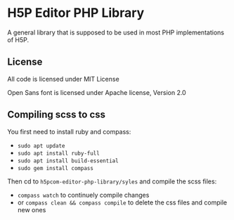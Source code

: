 H5P Editor PHP Library
==========

A general library that is supposed to be used in most PHP implementations of H5P.

## License

All code is licensed under MIT License

Open Sans font is licensed under Apache license, Version 2.0

## Compiling scss to css

You first need to install ruby and compass:
- `sudo apt update`
- `sudo apt install ruby-full`
- `sudo apt install build-essential`
- `sudo gem install compass`

Then cd to `h5pcom-editor-php-library/syles` and compile the scss files:
- `compass watch` to continuely compile changes
- or `compass clean && compass compile` to delete the css files and compile new ones
